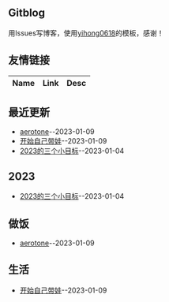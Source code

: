 ## Gitblog
用Issues写博客，使用[yihong0618](https://github.com/yihong0618/gitblog/issues/177)的模板，感谢！
## 友情链接
| Name | Link | Desc | 
 | ---- | ---- | ---- |
## 最近更新
- [aerotone](https://github.com/jiemaoli/gitblog/issues/3)--2023-01-09
- [开始自己带娃](https://github.com/jiemaoli/gitblog/issues/2)--2023-01-09
- [2023的三个小目标](https://github.com/jiemaoli/gitblog/issues/1)--2023-01-04
## 2023
- [2023的三个小目标](https://github.com/jiemaoli/gitblog/issues/1)--2023-01-04
## 做饭
- [aerotone](https://github.com/jiemaoli/gitblog/issues/3)--2023-01-09
## 生活
- [开始自己带娃](https://github.com/jiemaoli/gitblog/issues/2)--2023-01-09
